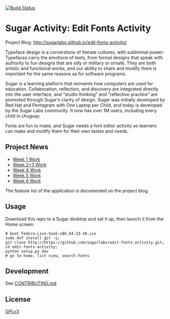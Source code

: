 [![Build Status](https://travis-ci.org/sugarlabs/edit-fonts-activity.svg?branch=master)](https://travis-ci.org/sugarlabs/edit-fonts-activity)

# Sugar Activity: Edit Fonts Activity

Project Blog: <http://sugarlabs.github.io/edit-fonts-activity/>

Typeface design is a cornerstone of literate cultures, with subliminal power: 
Typefaces carry the emotions of texts, from formal designs that speak with authority to fun designs that are silly or military or ornate.
They are both artistic and functional works, and our ability to share and modify them is important for the same reasons as for software programs.

Sugar is a learning platform that reinvents how computers are used for education. 
Collaboration, reflection, and discovery are integrated directly into the user interface, and “studio thinking” and “reflective practice” are promoted through Sugar’s clarity of design. 
Sugar was initially developed by Red Hat and Pentagram with One Laptop per Child, and today is developed by the Sugar Labs community. 
It now has over 1M users, including every child in Uruguay.

Fonts are fun to make, and Sugar needs a font editor activity so learners can make and modify them for their own tastes and needs.

## Project News

* [Week 1 Work](https://sugarlabs.github.io/edit-fonts-activity/week-1-work)
* [Week 2+3 Work](https://sugarlabs.github.io/edit-fonts-activity/week-3-work)
* [Week 4 Work](https://sugarlabs.github.io/edit-fonts-activity/week-4-work)
* [Week 5 Work](https://sugarlabs.github.io/edit-fonts-activity/week-5-work)
* [Week 6 Work](https://sugarlabs.github.io/edit-fonts-activity/week-6-work)

The feature list of the application is documented on the project blog. 

## Usage

Download this repo to a Sugar desktop and set it up, then launch it from the Home screen. 

    # boot Fedora-Live-SoaS-x86_64-23-10.iso
    sudo dnf install git -y;
    git clone http://https://github.com/sugarlabs/edit-fonts-activity.git;
    cd edit-fonts-activity;
    python setup.py dev
    # go to home, list view, search Fonts

## Development

See [CONTRIBUTING.md](CONTRIBUTING.md)

## License

[GPLv3](LICENSE.txt)
